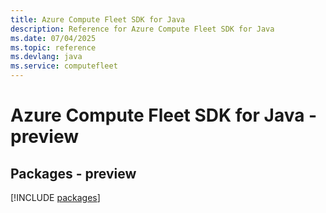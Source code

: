 ```yaml
---
title: Azure Compute Fleet SDK for Java
description: Reference for Azure Compute Fleet SDK for Java
ms.date: 07/04/2025
ms.topic: reference
ms.devlang: java
ms.service: computefleet
---
```

# Azure Compute Fleet SDK for Java - preview
## Packages - preview
[!INCLUDE [packages](compute-fleet-index.md)]